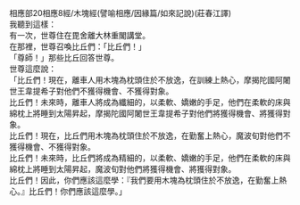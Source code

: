 相應部20相應8經/木塊經(譬喻相應/因緣篇/如來記說)(莊春江譯)  
我聽到這樣：  
有一次，世尊住在毘舍離大林重閣講堂。  
在那裡，世尊召喚比丘們：「比丘們！」  
「尊師！」那些比丘回答世尊。  
世尊這麼說：  
「比丘們！現在，離車人用木塊為枕頭住於不放逸，在訓練上熱心，摩揭陀國阿闍世王韋提希子對他們不獲得機會、不獲得對象。  
比丘們！未來時，離車人將成為纖細的，以柔軟、嬌嫩的手足，他們在柔軟的床與綿枕上將睡到太陽昇起，摩揭陀國阿闍世王韋提希子對他們將獲得機會、將獲得對象。  
比丘們！現在，比丘們用木塊為枕頭住於不放逸，在勤奮上熱心，魔波旬對他們不獲得機會、不獲得對象。  
比丘們！未來時，比丘們將成為精細的，以柔軟、嬌嫩的手足，他們在柔軟的床與綿枕上將睡到太陽昇起，魔波旬對他們將獲得機會、將獲得對象。  
比丘們！因此，你們應該這麼學：『我們要用木塊為枕頭住於不放逸，在勤奮上熱心。』比丘們！你們應該這麼學。」  
  
  
